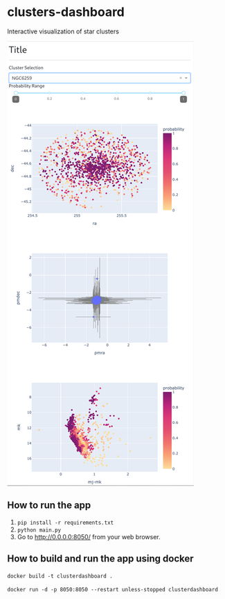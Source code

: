 # clusters-dashboard
Interactive visualization of star clusters

![image](assets/screenshot.png)

## How to run the app

1. `pip install -r requirements.txt` 
2. `python main.py` 
3. Go to http://0.0.0.0:8050/ from your web browser.

## How to build and run the app using docker

```docker build -t clusterdashboard .```  

```docker run -d -p 8050:8050 --restart unless-stopped clusterdashboard```